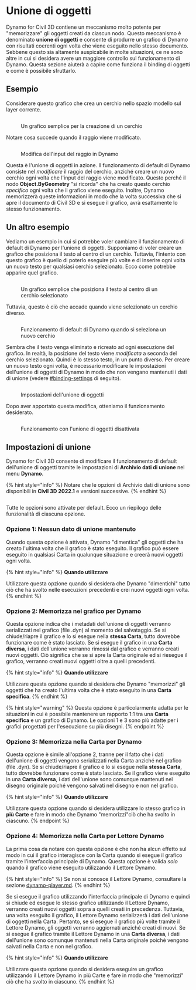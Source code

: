 # Unione di oggetti

Dynamo for Civil 3D contiene un meccanismo molto potente per "memorizzare" gli oggetti creati da ciascun nodo. Questo meccanismo è denominato **unione di oggetti** e consente di produrre un grafico di Dynamo con risultati coerenti ogni volta che viene eseguito nello stesso documento. Sebbene questo sia altamente auspicabile in molte situazioni, ce ne sono altre in cui si desidera avere un maggiore controllo sul funzionamento di Dynamo. Questa sezione aiuterà a capire come funziona il binding di oggetti e come è possibile sfruttarlo.

## Esempio

Considerare questo grafico che crea un cerchio nello spazio modello sul layer corrente.

<figure><img src="../../.gitbook/assets/c3d-binding-create-circle.png" alt=""><figcaption><p>Un grafico semplice per la creazione di un cerchio</p></figcaption></figure>

Notare cosa succede quando il raggio viene modificato.

<figure><img src="../../.gitbook/assets/c3d-binding-change-radius.gif" alt=""><figcaption><p>Modifica dell'input del raggio in Dynamo</p></figcaption></figure>

Questa è l'unione di oggetti in azione. Il funzionamento di default di Dynamo consiste nel _modificare_ il raggio del cerchio, anziché creare un nuovo cerchio ogni volta che l'input del raggio viene modificato. Questo perché il nodo **Object.ByGeometry** "si ricorda" che ha creato questo cerchio _specifico_ ogni volta che il grafico viene eseguito. Inoltre, Dynamo memorizzerà queste informazioni in modo che la volta successiva che si apre il documento di Civil 3D e si esegue il grafico, avrà esattamente lo stesso funzionamento.

## Un altro esempio

Vediamo un esempio in cui si potrebbe voler cambiare il funzionamento di default di Dynamo per l'unione di oggetti. Supponiamo di voler creare un grafico che posiziona il testo al centro di un cerchio. Tuttavia, l'intento con questo grafico è quello di poterlo eseguire più volte e di inserire ogni volta un nuovo testo per qualsiasi cerchio selezionato. Ecco come potrebbe apparire quel grafico.

<figure><img src="../../.gitbook/assets/c3d-binding-create-text.png" alt=""><figcaption><p>Un grafico semplice che posiziona il testo al centro di un cerchio selezionato</p></figcaption></figure>

Tuttavia, questo è ciò che accade quando viene selezionato un cerchio diverso.

<figure><img src="../../.gitbook/assets/c3d-binding-select-circle.gif" alt=""><figcaption><p>Funzionamento di default di Dynamo quando si seleziona un nuovo cerchio</p></figcaption></figure>

Sembra che il testo venga eliminato e ricreato ad ogni esecuzione del grafico. In realtà, la posizione del testo viene _modificata_ a seconda del cerchio selezionato. Quindi è lo stesso testo, in un punto diverso. Per creare un nuovo testo ogni volta, è necessario modificare le impostazioni dell'unione di oggetti di Dynamo in modo che non vengano mantenuti i dati di unione (vedere [\#binding-settings](object-binding.md#binding-settings "mention") di seguito).

<figure><img src="../../.gitbook/assets/Land_ServicePlacement_BindingSettings.png" alt=""><figcaption><p>Impostazioni dell'unione di oggetti</p></figcaption></figure>

Dopo aver apportato questa modifica, otteniamo il funzionamento desiderato.

<figure><img src="../../.gitbook/assets/c3d-binding-repeat-placement.gif" alt=""><figcaption><p>Funzionamento con l'unione di oggetti disattivata</p></figcaption></figure>

## Impostazioni di unione

Dynamo for Civil 3D consente di modificare il funzionamento di default dell'unione di oggetti tramite le impostazioni di **Archivio dati di unione** nel menu **Dynamo**.

{% hint style="info" %}
 Notare che le opzioni di Archivio dati di unione sono disponibili in **Civil 3D 2022.1** e versioni successive. 
{% endhint %}

<figure><img src="../../.gitbook/assets/c3d-binding-settings (1).png" alt=""><figcaption></figcaption></figure>

Tutte le opzioni sono attivate per default. Ecco un riepilogo delle funzionalità di ciascuna opzione.

### Opzione 1: Nessun dato di unione mantenuto

Quando questa opzione è attivata, Dynamo "dimentica" gli oggetti che ha creato l'ultima volta che il grafico è stato eseguito. Il grafico può essere eseguito in qualsiasi Carta in qualunque situazione e creerà nuovi oggetti ogni volta.

{% hint style="info" %}
 **Quando utilizzare**

Utilizzare questa opzione quando si desidera che Dynamo "dimentichi" tutto ciò che ha svolto nelle esecuzioni precedenti e crei nuovi oggetti ogni volta. 
{% endhint %}

### Opzione 2: Memorizza nel grafico per Dynamo

Questa opzione indica che i metadati dell'unione di oggetti verranno serializzati nel grafico (file .dyn) al momento del salvataggio. Se si chiude/riapre il grafico e lo si esegue nella **stessa Carta**, tutto dovrebbe funzionare come è stato lasciato. Se si esegue il grafico in una **Carta diversa**, i dati dell'unione verranno rimossi dal grafico e verranno creati nuovi oggetti. Ciò significa che se si apre la Carta originale ed si riesegue il grafico, verranno creati nuovi oggetti oltre a quelli precedenti.

{% hint style="info" %}
 **Quando utilizzare**

Utilizzare questa opzione quando si desidera che Dynamo "memorizzi" gli oggetti che ha creato l'ultima volta che è stato eseguito in una **Carta specifica**. 
{% endhint %}

{% hint style="warning" %}
 Questa opzione è particolarmente adatta per le situazioni in cui è possibile mantenere un rapporto 1:1 tra una **Carta specifica** e un grafico di Dynamo. Le opzioni 1 e 3 sono più adatte per i grafici progettati per l'esecuzione su più disegni. {% endpoint %}

### Opzione 3: Memorizza nella Carta per Dynamo

Questa opzione è simile all'opzione 2, tranne per il fatto che i dati dell'unione di oggetti vengono serializzati nella Carta anziché nel grafico (file .dyn). Se si chiude/riapre il grafico e lo si esegue nella **stessa Carta**, tutto dovrebbe funzionare come è stato lasciato. Se il grafico viene eseguito in una **Carta diversa**, i dati dell'unione sono comunque mantenuti nel disegno originale poiché vengono salvati nel disegno e non nel grafico.

{% hint style="info" %}
 **Quando utilizzare**

Utilizzare questa opzione quando si desidera utilizzare lo stesso grafico in **più Carte** e fare in modo che Dynamo "memorizzi"ciò che ha svolto in ciascuno. {% endpoint %}

### Opzione 4: Memorizza nella Carta per Lettore Dynamo

La prima cosa da notare con questa opzione è che non ha alcun effetto sul modo in cui il grafico interagisce con la Carta quando si esegue il grafico tramite l'interfaccia principale di Dynamo. Questa opzione è valida _solo_ quando il grafico viene eseguito utilizzando il Lettore Dynamo.

{% hint style="info" %}
 Se non si conosce il Lettore Dynamo, consultare la sezione [dynamo-player.md](../dynamo-player.md "mention"). 
{% endhint %}

Se si esegue il grafico utilizzando l'interfaccia principale di Dynamo e quindi si chiude ed esegue lo stesso grafico utilizzando il Lettore Dynamo, verranno creati nuovi oggetti sopra a quelli creati in precedenza. Tuttavia, una volta eseguito il grafico, il Lettore Dynamo serializzerà i dati dell'unione di oggetti nella Carta. Pertanto, se si esegue il grafico più volte tramite il Lettore Dynamo, gli oggetti verranno aggiornati anziché creati di nuovi. Se si esegue il grafico tramite il Lettore Dynamo in una **Carta diversa**, i dati dell'unione sono comunque mantenuti nella Carta originale poiché vengono salvati nella Carta e non nel grafico.

{% hint style="info" %}
 **Quando utilizzare**

Utilizzare questa opzione quando si desidera eseguire un grafico utilizzando il Lettore Dynamo in più Carte e fare in modo che "memorizzi" ciò che ha svolto in ciascuno. 
{% endhint %}
